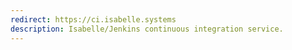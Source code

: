 ```yaml
---
redirect: https://ci.isabelle.systems
description: Isabelle/Jenkins continuous integration service.
---
```

